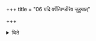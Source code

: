 +++
title = "06 यदि वर्षेत्पिण्डीरेव जुहुयात्"

+++

<details><summary>थिते</summary>

6. If it rains he should offer the balls themselves. 
</details>
